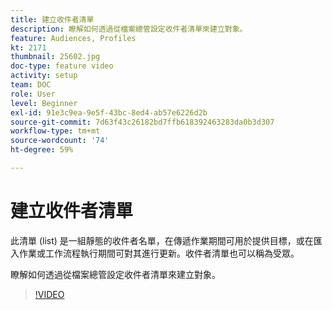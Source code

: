 ```yaml
---
title: 建立收件者清單
description: 瞭解如何透過從檔案總管設定收件者清單來建立對象。
feature: Audiences, Profiles
kt: 2171
thumbnail: 25602.jpg
doc-type: feature video
activity: setup
team: DOC
role: User
level: Beginner
exl-id: 91e3c9ea-9e5f-43bc-8ed4-ab57e6226d2b
source-git-commit: 7d63f43c26182bd7ffb618392463283da0b3d307
workflow-type: tm+mt
source-wordcount: '74'
ht-degree: 59%

---
```


# 建立收件者清單

此清單 (list) 是一組靜態的收件者名單，在傳遞作業期間可用於提供目標，或在匯入作業或工作流程執行期間可對其進行更新。收件者清單也可以稱為受眾。

瞭解如何透過從檔案總管設定收件者清單來建立對象。

>[!VIDEO](https://video.tv.adobe.com/v/25602/quality=12)
